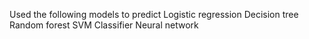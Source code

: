 Used the following models to predict
Logistic regression
Decision tree
Random forest
SVM Classifier
Neural network
